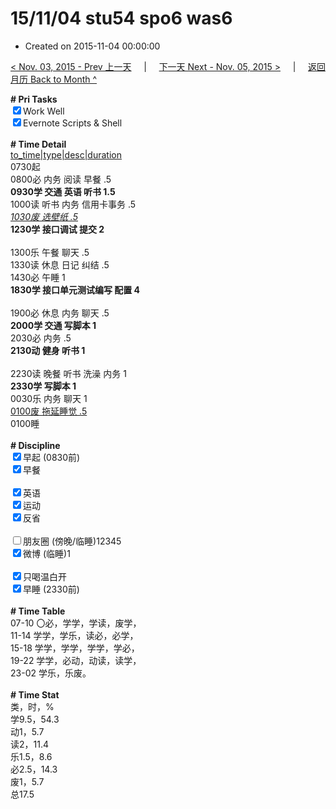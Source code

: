# 15/11/04 stu54 spo6 was6

- Created on 2015-11-04 00:00:00

[< Nov. 03, 2015 - Prev 上一天](_archived/lifelogs/2015/11/d03.md) &nbsp; &nbsp; | &nbsp; &nbsp; [下一天 Next - Nov. 05, 2015 >](_archived/lifelogs/2015/11/d05.md) &nbsp; &nbsp; |  &nbsp; &nbsp; [返回月历 Back to Month ^](_archived/lifelogs/2015/11/index.md)
<br/><div><b># Pri Tasks</b></div><div><input checked="true" type="checkbox"/>Work Well</div><div><input checked="true" type="checkbox"/>Evernote Scripts &amp; Shell</div><div><br/></div><div><b># Time Detail</b></div><div><u>to_time|type|desc|duration</u></div><div>0730起</div><div>0800必 内务 阅读 早餐 .5</div><div><b>0930学 交通 英语 听书 1.5</b></div><div>1000读 听书 内务 信用卡事务 .5</div><div><u><i>1030废 选壁纸 .5</i></u></div><div><b>1230学 接口调试 提交 2</b></div><div><br/></div><div>1300乐 午餐 聊天 .5</div><div>1330读 休息 日记 纠结 .5</div><div>1430必 午睡 1</div><div><b>1830学 接口单元测试编写 配置 4</b></div><div><br/></div><div>1900必 休息 内务 聊天 .5</div><div><b>2000学 交通 写脚本 1</b></div><div>2030必 内务 .5</div><div><b>2130动 健身 听书 1</b></div><div><br/></div><div>2230读 晚餐 听书 洗澡 内务 1</div><div><b>2330学 写脚本 1</b></div><div>0030乐 内务 聊天 1</div><div><u>0100废 拖延睡觉 .5</u></div><div>0100睡</div><div><br/></div><div><b># Discipline</b></div><div><input checked="true" type="checkbox"/>早起 (0830前)</div><div><input checked="true" type="checkbox"/>早餐</div><div><br/></div><div><input checked="true" type="checkbox"/>英语</div><div><input checked="true" type="checkbox"/>运动</div><div><input checked="true" type="checkbox"/>反省</div><div><br/></div><div><input type="checkbox"/>朋友圈 (傍晚/临睡)12345</div><div><input checked="true" type="checkbox"/>微博 (临睡)1</div><div><br/></div><div><input checked="true" type="checkbox"/>只喝温白开</div><div><input checked="true" type="checkbox"/>早睡 (2330前)</div><div><br/></div><div><b># Time Table</b></div><div>07-10 〇必，学学，学读，废学，</div><div>11-14 学学，学乐，读必，必学，</div><div>15-18 学学，学学，学学，学必，</div><div>19-22 学学，必动，动读，读学，</div><div>23-02 学乐，乐废。</div><div><br/></div><div><b># Time Stat</b></div><div>类，时，%</div><div>学9.5，54.3</div><div>动1，5.7</div><div>读2，11.4</div><div>乐1.5，8.6</div><div>必2.5，14.3</div><div>废1，5.7</div><div>总17.5</div>

